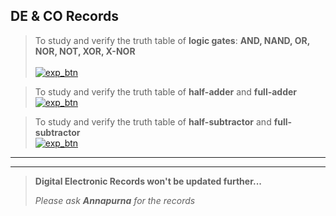 ## **DE & CO Records**

> To study and verify the truth table of **logic gates**: **AND, NAND, OR, NOR, NOT, XOR, X-NOR** <br> <br> [![exp_btn](https://img.shields.io/badge/Experiment_01-%23000000.svg?style=for-the-badge&logo=polestar&logoColor=FF7139)](experiments/1.md)

> To study and verify the truth table of **half-adder** and **full-adder**  
[![exp_btn](https://img.shields.io/badge/Experiment_02-%23000000.svg?style=for-the-badge&logo=polestar&logoColor=FF7139)](experiments/2.md)

> To study and verify the truth table of **half-subtractor** and **full-subtractor**  
[![exp_btn](https://img.shields.io/badge/Experiment_03-%23000000.svg?style=for-the-badge&logo=polestar&logoColor=FF7139)](experiments/3.md)

---
---

> **Digital Electronic Records won't be updated further...**
>
> *Please ask **Annapurna** for the records*
